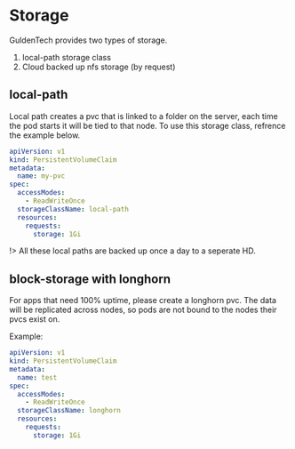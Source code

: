 # Storage

GuldenTech provides two types of storage.

1. local-path storage class
2. Cloud backed up nfs storage (by request)

## local-path

Local path creates a pvc that is linked to a folder on the server, each time the pod starts it will be tied to that node. To use this storage class, refrence the example below.

```yaml
apiVersion: v1
kind: PersistentVolumeClaim
metadata:
  name: my-pvc
spec:
  accessModes:
    - ReadWriteOnce
  storageClassName: local-path
  resources:
    requests:
      storage: 1Gi
```

!> All these local paths are backed up once a day to a seperate HD.

##  block-storage with longhorn

For apps that need 100% uptime, please create a longhorn pvc. The data will be replicated across nodes, so pods are not bound to the nodes their pvcs exist on.

Example:
```yaml
apiVersion: v1
kind: PersistentVolumeClaim
metadata:
  name: test
spec:
  accessModes:
    - ReadWriteOnce
  storageClassName: longhorn
  resources:
    requests:
      storage: 1Gi
```
